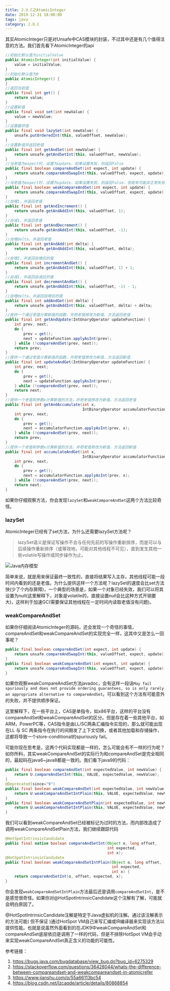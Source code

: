 ```yaml
---
title: J.U.C之AtomicInteger
date: 2019-12-31 18:00:00
tags: java
category: J.U.C
---
```


其实AtomicInteger只是对Unsafe中CAS模块的封装，不过其中还是有几个值得注意的方法。我们首先看下AtomicInteger的api

```java
//初始化默认值为initialValue
public AtomicInteger(int initialValue) {
    value = initialValue;
}
//初始化默认值为0
public AtomicInteger() {
}
//返回当前值
public final int get() {
    return value;
}
//设置新值
public final void set(int newValue) {
    value = newValue;
}
//设置最终值
public final void lazySet(int newValue) {
    unsafe.putOrderedInt(this, valueOffset, newValue);
}
//设置新值并返回老值
public final int getAndSet(int newValue) {
    return unsafe.getAndSetInt(this, valueOffset, newValue);
}
//当老值为expect时，设置为update，如果设置失败，则返回false
public final boolean compareAndSet(int expect, int update) {
    return unsafe.compareAndSwapInt(this, valueOffset, expect, update);
}
//当老值为expect时，设置为update，如果设置失败，则返回false，但是有可能非正常失败
public final boolean weakCompareAndSet(int expect, int update) {
    return unsafe.compareAndSwapInt(this, valueOffset, expect, update);
}
//自增1，并返回老值
public final int getAndIncrement() {
    return unsafe.getAndAddInt(this, valueOffset, 1);
}
//自减1，并返回老值
public final int getAndDecrement() {
    return unsafe.getAndAddInt(this, valueOffset, -1);
}
//自增delta，并返回老值
public final int getAndAdd(int delta) {
    return unsafe.getAndAddInt(this, valueOffset, delta);
}
//自增1，并返回自增后的值
public final int incrementAndGet() {
    return unsafe.getAndAddInt(this, valueOffset, 1) + 1;
}
//自减1，并返回自减后的值
public final int decrementAndGet() {
    return unsafe.getAndAddInt(this, valueOffset, -1) - 1;
}
//自增delta，并返回自增后的值
public final int addAndGet(int delta) {
    return unsafe.getAndAddInt(this, valueOffset, delta) + delta;
}
//提供一个通过老值计算新值的函数，并把老值修改为新值，方法返回老值
public final int getAndUpdate(IntUnaryOperator updateFunction) {
    int prev, next;
    do {
        prev = get();
        next = updateFunction.applyAsInt(prev);
    } while (!compareAndSet(prev, next));
    return prev;
}
//提供一个通过老值计算新值的函数，并把老值修改为新值，方法返回新值
public final int updateAndGet(IntUnaryOperator updateFunction) {
    int prev, next;
    do {
        prev = get();
        next = updateFunction.applyAsInt(prev);
    } while (!compareAndSet(prev, next));
    return next;
}
//提供一个老值和参数x计算新值的方法，并把老值修改为新值，方法返回老值
public final int getAndAccumulate(int x,
                                  IntBinaryOperator accumulatorFunction) {
    int prev, next;
    do {
        prev = get();
        next = accumulatorFunction.applyAsInt(prev, x);
    } while (!compareAndSet(prev, next));
    return prev;
}
//提供一个老值和参数x计算新值的方法，并把老值修改为新值，方法返回新值
public final int accumulateAndGet(int x,
                                  IntBinaryOperator accumulatorFunction) {
    int prev, next;
    do {
        prev = get();
        next = accumulatorFunction.applyAsInt(prev, x);
    } while (!compareAndSet(prev, next));
    return next;
}
```

如果你仔细观察方法，你会发现`lazySet`和`weakCompareAndSet`这两个方法比较奇怪。

<!--more-->

### lazySet

AtomicInteger已经有了set方法，为什么还需要lazySet方法呢？

>lazySet语义是保证写操作不会与任何先前的写操作重新排序，而是可以与后续操作重新排序（或等效地，可能对其他线程不可见），直到发生其他一些volatile写操作或同步操作为止。


![Java内存模型](https://abelyliu.oss-cn-shanghai.aliyuncs.com/blog/1775037-20191223140827610-1136016478.png)

简单来说，就是用来保证最终一致性的，直接将结果写入主存，其他线程可能一段时间内看到的还是老值。为什么提供这样一个方法呢？lazySet的速度会比set方法快(少了个内存屏障)，一个典型的场景是，如果一个对象已经失效，我们可以将其设置为null(这里解释下，对象是volatile的，直接设置null会比这种方式开销要大)，这样利于加速GC(需要保证其他线程在一定时间内读取老值没有问题)。

### weakCompareAndSet
如果你仔细阅读AtomicInteger的源码，还会发现一个奇怪的事情，compareAndSet和weakCompareAndSet的实现完全一样，这其中又是怎么一回事呢？
```java
public final boolean compareAndSet(int expect, int update) {
    return unsafe.compareAndSwapInt(this, valueOffset, expect, update);
}
public final boolean weakCompareAndSet(int expect, int update) {
    return unsafe.compareAndSwapInt(this, valueOffset, expect, update);
}
```
如果你观察weakCompareAndSet方法javadoc，会有这样一段话`May fail spuriously and does not provide ordering guarantees, so is only rarely an appropriate alternative to compareAndSet`。可以看到这个方法有可能意外的失败，并不提供顺序保证。

这里解释下，在一些平台上，CAS是单指令，如x86平台，这样的平台没有compareAndSet和weakCompareAndSet的区分。但是存在着一些其他平台，如ARM，PowerPC等，CAS指令是由LL/SC两条汇编指令实现的，那么就可能出现在LL 与 SC 两条指令在执行的间期发了上下文切换，或者其他加载和存储操作，这都将导致一个store-conditional的spuriously fail。

可能你现在思考是，这两个代码实现都是一样的，怎么可能会有不一样的行为呢？如你所料，其实weakCompareAndSet的实际行为和compareAndSet是完全相同的，最起码在java6~java8都是一致的。我们看下java9的代码：

```java
public final boolean compareAndSet(int expectedValue, int newValue) {
    return U.compareAndSetInt(this, VALUE, expectedValue, newValue);
}
@Deprecated(since="9")
public final boolean weakCompareAndSet(int expectedValue, int newValue) {
    return U.weakCompareAndSetIntPlain(this, VALUE, expectedValue, newValue);
}
public final boolean weakCompareAndSetPlain(int expectedValue, int newValue) {
    return U.weakCompareAndSetIntPlain(this, VALUE, expectedValue, newValue);
}
```

我们可以看到weakCompareAndSet已经被标记为过时的方法，而内部改造成了调用weakCompareAndSetPlain方法，我们继续跟踪代码

```java
@HotSpotIntrinsicCandidate
public final native boolean compareAndSetInt(Object o, long offset,
                                             int expected,
                                             int x);
@HotSpotIntrinsicCandidate
public final boolean weakCompareAndSetIntPlain(Object o, long offset,
                                               int expected,
                                               int x) {
    return compareAndSetInt(o, offset, expected, x);
}
```

你会发现`weakCompareAndSetIntPlain`方法最后还是调用`compareAndSetInt`，是不是感觉很奇怪。如果你对@HotSpotIntrinsicCandidate这个注解有了解，可能就会明白原因了。

@HotSpotIntrinsicCandidate注解是特定于Java虚拟机的注解。通过该注解表示的方法可能( 但不保证 )通过HotSpot VM自己来写汇编或IR编译器来实现该方法以提供性能。也就是说虽然外面看到的在JDK9中weakCompareAndSet和compareAndSet底层依旧是调用了一样的代码，但是不排除HotSpot VM会手动来实现weakCompareAndSet真正含义的功能的可能性。

参考链接：
1. https://bugs.java.com/bugdatabase/view_bug.do?bug_id=6275329
2. https://stackoverflow.com/questions/36428044/whats-the-difference-between-compareandset-and-weakcompareandset-in-atomicrefer
3. https://www.jianshu.com/p/55a66113bc54
4. https://blog.csdn.net/lzcaqde/article/details/80868854